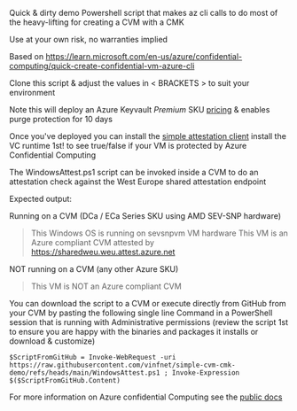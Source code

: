 Quick & dirty demo Powershell script that makes az cli calls to do most of the heavy-lifting for creating a CVM with a CMK

Use at your own risk, no warranties implied

Based on https://learn.microsoft.com/en-us/azure/confidential-computing/quick-create-confidential-vm-azure-cli 

Clone this script & adjust the values in < BRACKETS > to suit your environment

Note this will deploy an Azure Keyvault *Premium* SKU [pricing](https://azure.microsoft.com/en-gb/pricing/details/key-vault/#pricing) & enables purge protection for 10 days

Once you've deployed you can install the [simple attestation client](https://github.com/Azure/confidential-computing-cvm-guest-attestation/blob/main/cvm-platform-checker-exe/README.md) install the VC runtime 1st! to see true/false if your VM is protected by Azure Confidential Computing

The WindowsAttest.ps1 script can be invoked inside a CVM to do an attestation check against the West Europe shared attestation endpoint

Expected output:

Running on a CVM (DCa / ECa Series SKU using AMD SEV-SNP hardware)
>    This  Windows  OS is running on  sevsnpvm VM hardware
>    This VM is an Azure compliant CVM attested by  https://sharedweu.weu.attest.azure.net

NOT running on a CVM (any other Azure SKU)
>    This VM is NOT an Azure compliant CVM


You can download the script to a CVM or execute directly from GitHub from your CVM by pasting the following single line Command in a PowerShell session that is running with Administrative permissions (review the script 1st to ensure you are happy with the binaries and packages it installs or download & customize)

```
$ScriptFromGitHub = Invoke-WebRequest -uri https://raw.githubusercontent.com/vinfnet/simple-cvm-cmk-demo/refs/heads/main/WindowsAttest.ps1 ; Invoke-Expression $($ScriptFromGitHub.Content)
```

For more information on Azure confidential Computing see the [public docs](https//aka.ms/accdocs)
